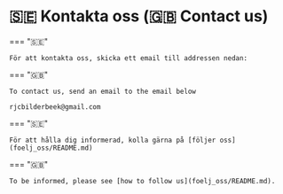 # 🇸🇪 Kontakta oss (🇬🇧 Contact us)

=== "🇸🇪"

    För att kontakta oss, skicka ett email till addressen nedan:

=== "🇬🇧"

    To contact us, send an email to the email below

```text
rjcbilderbeek@gmail.com
```

=== "🇸🇪"

    För att hålla dig informerad, kolla gärna på [följer oss](foelj_oss/README.md)

=== "🇬🇧"

    To be informed, please see [how to follow us](foelj_oss/README.md).
